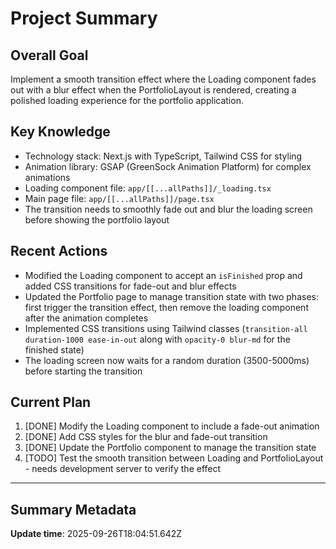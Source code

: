 # Project Summary

## Overall Goal
Implement a smooth transition effect where the Loading component fades out with a blur effect when the PortfolioLayout is rendered, creating a polished loading experience for the portfolio application.

## Key Knowledge
- Technology stack: Next.js with TypeScript, Tailwind CSS for styling
- Animation library: GSAP (GreenSock Animation Platform) for complex animations
- Loading component file: `app/[[...allPaths]]/_loading.tsx`
- Main page file: `app/[[...allPaths]]/page.tsx`
- The transition needs to smoothly fade out and blur the loading screen before showing the portfolio layout

## Recent Actions
- Modified the Loading component to accept an `isFinished` prop and added CSS transitions for fade-out and blur effects
- Updated the Portfolio page to manage transition state with two phases: first trigger the transition effect, then remove the loading component after the animation completes
- Implemented CSS transitions using Tailwind classes (`transition-all duration-1000 ease-in-out` along with `opacity-0 blur-md` for the finished state)
- The loading screen now waits for a random duration (3500-5000ms) before starting the transition

## Current Plan
1. [DONE] Modify the Loading component to include a fade-out animation
2. [DONE] Add CSS styles for the blur and fade-out transition
3. [DONE] Update the Portfolio component to manage the transition state
4. [TODO] Test the smooth transition between Loading and PortfolioLayout - needs development server to verify the effect

---

## Summary Metadata
**Update time**: 2025-09-26T18:04:51.642Z 
